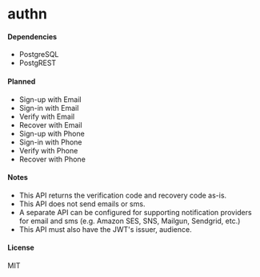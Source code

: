 # authn

#### Dependencies

- PostgreSQL
- PostgREST

#### Planned

- Sign-up with Email
- Sign-in with Email
- Verify with Email
- Recover with Email
- Sign-up with Phone
- Sign-in with Phone
- Verify with Phone
- Recover with Phone

#### Notes

- This API returns the verification code and recovery code as-is.
- This API does not send emails or sms.
- A separate API can be configured for supporting notification providers for email and sms (e.g. Amazon SES, SNS, Mailgun, Sendgrid, etc.)
- This API must also have the JWT's issuer, audience.

#### License

MIT